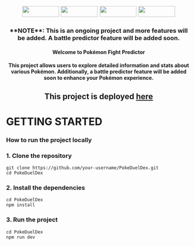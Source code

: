 <div style="font-size: 18px;" align="center">
<img width="100px" height="30px" src="https://img.shields.io/badge/Next-black?style=for-the-badge&logo=next.js&logoColor=white"/>
<img width="100px" height="30px" src="https://img.shields.io/badge/react-%2320232a.svg?style=for-the-badge&logo=react&logoColor=%2361DAFB" />
<img width="100px" height="30px" src="https://img.shields.io/badge/javascript-%23323330.svg?style=for-the-badge&logo=javascript&logoColor=%23F7DF1E" />
<img width="100px" height="30px" src="https://img.shields.io/badge/SASS-hotpink.svg?style=for-the-badge&logo=SASS&logoColor=white" />
</div>

<h3 align="center"> 
**NOTE**: This is an ongoing project and more features will be added. A
battle predictor feature will be added soon.
</h3>

<h4 align="center"> 
 Welcome to Pokémon Fight Predictor
</h4>

<h4 align="center"> 
This project allows users to explore detailed information and stats about various Pokémon. Additionally, a battle predictor feature will be added soon to enhance your Pokémon experience.
</h4>

<h2 align="center"> This project is deployed <a href="https://poke-duel-dex.vercel.app/" title="poke-duel-dex"> here </a> </h2>

<h1> GETTING STARTED </h1>

<h3> How to run the project locally </h3>

<h3>1. Clone the repository </h3>

```
git clone https://github.com/your-username/PokeDuelDex.git
cd PokeDuelDex
```

<h3> 2. Install the dependencies</h3>

```
cd PokeDuelDex
npm install
```


<h3> 3. Run the project </h3>

```
cd PokeDuelDex
npm run dev
```